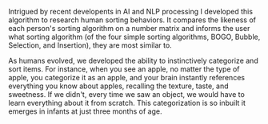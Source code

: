 Intrigued by recent developents in AI and NLP processing I developed this algorithm to research human sorting behaviors. It compares the likeness of each person's sorting algorithm on a number matrix and informs the user what sorting algorithm (of the four simple sorting algorithms, BOGO, Bubble, Selection, and Insertion), they are most similar to.

As humans evolved, we developed the ability to instinctively categorize and sort items. For instance, when you see an apple, no matter the type of apple, you categorize it as an apple, and your brain instantly references everything you know about apples, recalling the texture, taste, and sweetness. If we didn't, every time we saw an object, we would have to learn everything about it from scratch. This categorization is so inbuilt it emerges in infants at just three months of age. 



